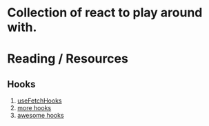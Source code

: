 # Collection of react to play around with.


# Reading / Resources

## Hooks
1. [useFetchHooks](https://scotch.io/tutorials/create-a-custom-usefetch-react-hook)
2. [more hooks](https://blog.bitsrc.io/10-react-custom-hooks-you-should-have-in-your-toolbox-aa27d3f5564d)
3. [awesome hooks](https://github.com/rehooks/awesome-react-hooks)